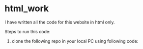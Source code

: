 # html_work
I have written all the code for this website in html only.

Steps to run this code:
1. clone the following repo in your local PC using following code: 

